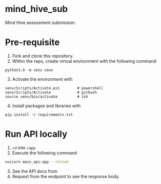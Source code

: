 # mind_hive_sub
Mind Hive assessment submission.

# Pre-requisite
1. Fork and clone this repository.
2. Within the repo, create virtual environment with the following command
```
python3.9 -m venv venv
```
3. Activate the environment with
```
venv/Scripts/Activate.ps1        # powershell
venv/Scripts/Activate            # gitbash
source venv/bin/activate         # zsh
```
4. Install packages and libraries with
```
pip install -r requirements.txt
```

# Run API locally
1. `cd` into `/app`
2. Execute the following command
```bash
uvicorn main_api:app --reload
```
3. See the API docs from 
3. Request from the endpoint to see the response body.
